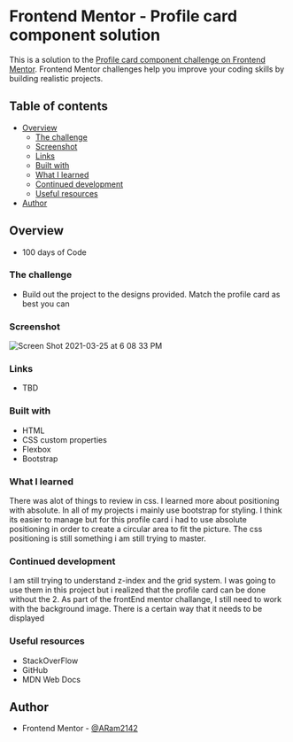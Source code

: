 # Frontend Mentor - Profile card component solution

This is a solution to the [Profile card component challenge on Frontend Mentor](https://www.frontendmentor.io/challenges/profile-card-component-cfArpWshJ). Frontend Mentor challenges help you improve your coding skills by building realistic projects. 

## Table of contents

- [Overview](#overview)
  - [The challenge](#the-challenge)
  - [Screenshot](#screenshot)
  - [Links](#links)
  - [Built with](#built-with)
  - [What I learned](#what-i-learned)
  - [Continued development](#continued-development)
  - [Useful resources](#useful-resources)
- [Author](#author)

## Overview
- 100 days of Code

### The challenge

- Build out the project to the designs provided. Match the profile card as best you can

### Screenshot

![Screen Shot 2021-03-25 at 6 08 33 PM](https://user-images.githubusercontent.com/65634748/112550121-427c0680-8d95-11eb-81e2-813fc10856d6.png)

### Links

- TBD
### Built with

- HTML
- CSS custom properties
- Flexbox
- Bootstrap

### What I learned

There was alot of things to review in css. I learned more about positioning with absolute. In all of my projects i mainly use bootstrap for styling. I think its easier to manage but for this profile card i had to use absolute positioning in order to create a circular area to fit the picture. The css positioning is still something i am still trying to master.

### Continued development

I am still trying to understand z-index and the grid system. I was going to use them in this project but i realized that the profile card can be done without the 2. As part of the frontEnd mentor challange, I still need to work with the background image. There is a certain way that it needs to be displayed 
### Useful resources

- StackOverFlow
- GitHub
- MDN Web Docs

## Author

- Frontend Mentor - [@ARam2142](https://www.frontendmentor.io/profile/ARam2142)
